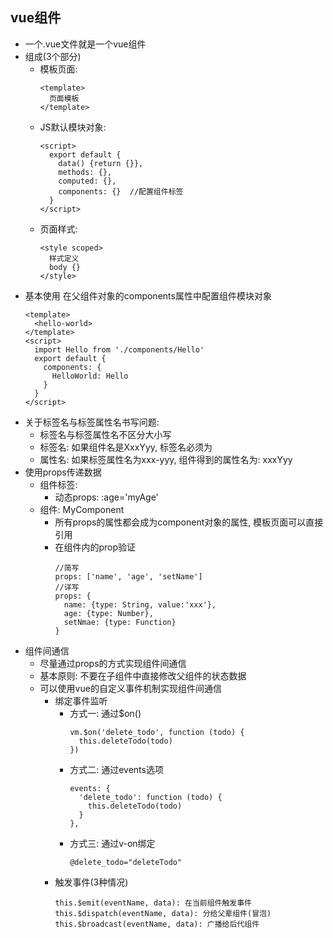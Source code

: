 ## vue组件
* 一个.vue文件就是一个vue组件
* 组成(3个部分)
  * 模板页面: 
    ```
    <template>
      页面模板
    </template>
    ```
  * JS默认模块对象: 
    ```
    <script>
      export default {
        data() {return {}},
        methods: {},
        computed: {},
        components: {}  //配置组件标签
      }
    </script>
    ```
  * 页面样式: 
    ```
    <style scoped>
      样式定义
      body {}
    </style>
    ```
* 基本使用
  在父组件对象的components属性中配置组件模块对象
  ```
  <template>
    <hello-world>
  </template>
  <script>
    import Hello from './components/Hello'
    export default {
      components: {
        HelloWorld: Hello
      }
    }
  </script>
  ```
* 关于标签名与标签属性名书写问题:
  * 标签名与标签属性名不区分大小写
  * 标签名: 如果组件名是XxxYyy, 标签名必须为<xxx-yyy>
  * 属性名: 如果标签属性名为xxx-yyy, 组件得到的属性名为: xxxYyy
* 使用props传递数据
  * 组件标签: <my-component name='tom' :age='myAge' :set-name='setName'></my-component>
    * 动态props: :age='myAge'
  * 组件: MyComponent
    * 所有props的属性都会成为component对象的属性, 模板页面可以直接引用
    * 在组件内的prop验证
      ```
      //简写
      props: ['name', 'age', 'setName']
      //详写
      props: {
        name: {type: String, value:'xxx'},
        age: {type: Number},
        setNmae: {type: Function}
      }
      ```
* 组件间通信
  * 尽量通过props的方式实现组件间通信
  * 基本原则: 不要在子组件中直接修改父组件的状态数据
  * 可以使用vue的自定义事件机制实现组件间通信
    * 绑定事件监听
      * 方式一: 通过$on()
        ```
        vm.$on('delete_todo', function (todo) {
          this.deleteTodo(todo)
        })
        ```
      * 方式二: 通过events选项
        ```
        events: {
          'delete_todo': function (todo) {
            this.deleteTodo(todo)
          }
        },
        ```
      * 方式三: 通过v-on绑定
        ```
        @delete_todo="deleteTodo"
        ```
    * 触发事件(3种情况)
      ```
      this.$emit(eventName, data): 在当前组件触发事件
      this.$dispatch(eventName, data): 分给父辈组件(冒泡)
      this.$broadcast(eventName, data): 广播给后代组件
      ```